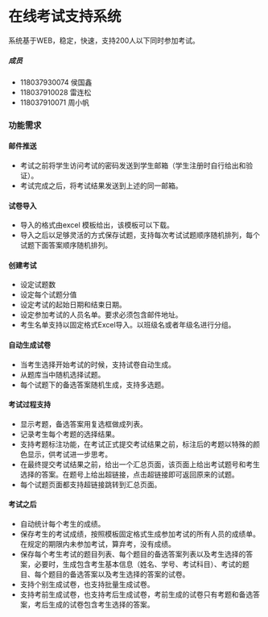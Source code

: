 # 在线考试支持系统

系统基于WEB，稳定，快速，支持200人以下同时参加考试。

##### 成员

- 118037930074 侯国鑫
- 118037910028 雷连松
- 118037910071 周小帆

### 功能需求

#### 邮件推送

- 考试之前将学生访问考试的密码发送到学生邮箱（学生注册时自行给出和验证）。
- 考试完成之后，将考试结果发送到上述的同一邮箱。

#### 试卷导入

- 导入的格式由excel 模板给出，该模板可以下载。
- 导入之后以足够灵活的方式保存试题，支持每次考试试题顺序随机排列，每个试题下面答案顺序随机排列。

#### 创建考试

- 设定试题数
- 设定每个试题分值
- 设定考试的起始日期和结束日期。
- 设定参加考试的人员名单。要求必须包含邮件地址。
- 考生名单支持以固定格式Excel导入。以班级名或者年级名进行分组。

#### 自动生成试卷

- 当考生选择开始考试的时候，支持试卷自动生成。
- 从题库当中随机选择试题。
- 每个试题下的备选答案随机生成，支持多选题。


#### 考试过程支持

- 显示考题，备选答案用复选框做成列表。
- 记录考生每个考题的选择结果。
- 支持考题标注功能，在考试正式提交考试结果之前，标注后的考题以特殊的颜色显示，供考试进一步思考。
- 在最终提交考试结果之前，给出一个汇总页面，该页面上给出考试题号和考生选择的答案。在题号上给出超链接，点击超链接即可返回原来的试题。
- 每个试题页面都支持超链接跳转到汇总页面。

#### 考试之后

- 自动统计每个考生的成绩。
- 保存考生的考试成绩，按照模板固定格式生成参加考试的所有人员的成绩单。在规定的期限内未参加考试，算弃考，没有成绩。
- 保存每个考生考试的题目列表、每个题目的备选答案列表以及考生选择的答案，必要时，生成包含考生基本信息（姓名、学号、考试科目）、考试的题目、每个题目的备选答案以及考生选择的答案的试卷。
- 支持个别生成试卷，也支持批量生成试卷。
- 支持考前生成试卷，也支持考后生成试卷，考前生成的试卷只有考题和备选答案，考后生成的试卷包含考生选择的答案。
